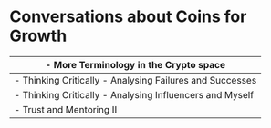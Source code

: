 # Conversations about Coins for Growth

| - More Terminology in the Crypto space                   |
| -------------------------------------------------------- |
| - Thinking Critically - Analysing Failures and Successes |
| - Thinking Critically - Analysing Influencers and Myself |
| - Trust and Mentoring II                                 |

